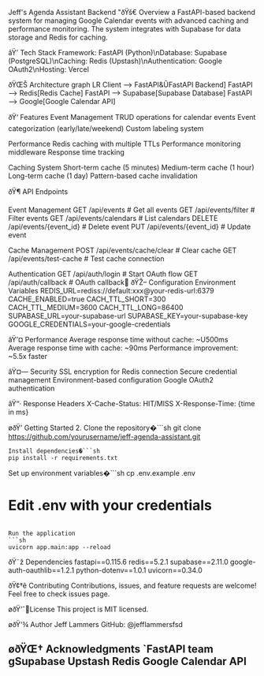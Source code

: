 Jeff's Agenda Assistant Backend
"ðŸš€ Overview
a FastAPI-based backend system for managing Google Calendar events with advanced caching and performance monitoring. The system integrates with Supabase for data storage and Redis for caching.

âŸ’­ Tech Stack
Framework: FastAPI (Python)\nDatabase: Supabase (PostgreSQL)\nCaching: Redis (Upstash)\nAuthentication: Google OAuth2\nHosting: Vercel

ðŸŒŠ Architecture
graph LR
    Client --> FastAPI&ÛFastAPI Backend]
    FastAPI --> Redis[Redis Cache]
    FastAPI --> Supabase[Supabase Database]
    FastAPI --> Google[Google Calendar API]

ðŸ‘ Features
Event Management
TRUD operations for calendar events
Event categorization (early/late/weekend)
Custom labeling system

Performance
Redis caching with multiple TTLs
Performance monitoring middleware
Response time tracking

Caching System
Short-term cache (5 minutes)
Medium-term cache (1 hour)
Long-term cache (1 day)
Pattern-based cache invalidation


ðŸ¶ API Endpoints

Event Management
GET    /api/events                 # Get all events
GET   /api/events/filter          # Filter events
GET    /api/events/calendars       # List calendars
DELETE /api/events/{event_id}       # Delete event
PUT   /api/events/{event_id}        # Update event

Cache Management
POST  /api/events/cache/clear   # Clear cache
GET    /api/events/test-cache    # Test cache connection

Authentication
GET    /api/auth/login            # Start OAuth flow
GET    /api/auth/callback        # OAuth callback
ðŸŽ– Configuration
Environment Variables
REDIS_URL=rediss://default:xxx@your-redis-url:6379
CACHE_ENABLED=true
CACH_TTL_SHORT=300
CACH_TTL_MEDIUM=3600
CACH_TTL_LONG=86400
SUPABASE_URL=your-supabase-url
SUPABASE_KEY=your-supabase-key
GOOGLE_CREDENTIALS=your-google-credentials

âŸ’¤ Performance
Average response time without cache: ~U500ms
Average response time with cache: ~90ms
Performance improvement: ~5.5x faster

âŸ¤— Security
SSL encryption for Redis connection
Secure credential management
Environment-based configuration
Google OAuth2 authentication

âŸ“· Response Headers
X-Cache-Status: HIT/MISS
X-Response-Time: {time in ms}

øðŸ’  Getting Started
2. Clone the repository�```sh
git clone https://github.com/yourusername/jeff-agenda-assistant.git
```
Install dependencies�```sh
pip install -r requirements.txt
```

Set up environment variables�```sh
cp .env.example .env
# Edit .env with your credentials
```

Run the application
```sh
uvicorn app.main:app --reload
```

ðŸ˜ž Dependencies
fastapi==0.115.6
redis==5.2.1
supabase==2.11.0
google-auth-oauthlib==1.2.1
python-dotenv==1.0.1
uvicorn==0.34.0


ðŸ¢†ê Contributing
Contributions, issues, and feature requests are welcome! Feel free to check issues page.

øðŸ’ˆLicense
This project is MIT licensed.

øðŸ‘¾ Author
Jeff Lammers
GitHub: @jefflammersfsd

øðŸŒ† Acknowledgments
`FastAPI team
gSupabase
Upstash Redis
Google Calendar API
---
